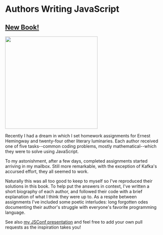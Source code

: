 # Authors Writing JavaScript

## [New Book!](http://anguscroll.com/hemingway)

<a href="http://anguscroll.com/hemingway/"><img src="http://media.nostarch.com/sites/default/files/imagecache/product_full/Hemingway_cover-front-FINAL-new.png" width="300px" height="300px"></a>

Recently I had a dream in which I set homework assignments for Ernest Hemingway and twenty-four other literary luminaries. Each author received one of five tasks--common coding problems, mostly mathematical--which they were to solve using JavaScript.

To my astonishment, after a few days, completed assignments started arriving in my mailbox. Still more remarkable, with the exception of Kafka's accursed effort, they all seemed to work. 

Naturally this was all too good to keep to myself so I've reproduced their solutions in this book. To help put the answers in context, I've written a short biography of each author, and followed their code with a brief explanation of what I think they were up to. As a respite between assignments I've included some poetic interludes: long forgotten odes documenting their author's struggle with everyone's favorite programming language.  

See also [my JSConf presentation](https://speakerdeck.com/anguscroll/javascript-is-literature-is-javascript) and feel free to add your own pull requests as the inspiration takes you!

